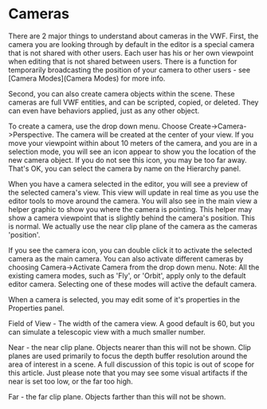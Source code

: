 # Cameras

There are 2 major things to understand about cameras in the VWF. First, the camera you are looking through by default in the editor is a special camera that is not shared with other users. Each user has his or her own viewpoint when editing that is not shared between users. There is a function for temporarily broadcasting the position of your camera to other users - see [Camera Modes](Camera Modes) for more info. 

Second, you can also create camera objects within the scene. These cameras are full VWF entities, and can be scripted, copied, or deleted. They can even have behaviors applied, just as any other object. 

To create a camera, use the drop down menu. Choose Create->Camera->Perspective. The camera will be created at the center of your view. If you move your viewpoint within about 10 meters of the camera, and you are in a selection mode, you will see an icon appear to show you the location of the new camera object. If you do not see this icon, you may be too far away. That's OK, you can select the camera by name on the Hierarchy panel. 

When you have a camera selected in the editor, you will see a preview of the selected camera's view. This view will update in real time as you use the editor tools to move around the camera. You will also see in the main view a helper graphic to show you where the camera is pointing. This helper may show a camera viewpoint that is slightly behind the camera's position. This is normal. We actually use the near clip plane of the camera as the cameras 'position'. 

If you see the camera icon, you can double click it to activate the selected camera as the main camera. You can also activate different cameras by choosing Camera->Activate Camera from the drop down menu. Note: All the existing camera modes, such as 'Fly', or 'Orbit', apply only to the default editor camera. Selecting one of these modes will active the default camera.

When a camera is selected, you may edit some of it's properties in the Properties panel.

Field of View - The width of the camera view. A good default is 60, but you can simulate a telescopic view with a much smaller number.

Near - the near clip plane. Objects nearer than this will not be shown. Clip planes are used primarily to focus the depth buffer resolution around the area of interest in a scene. A full discussion of this topic is out of scope for this article. Just please note that you may see some visual artifacts if the near is set too low, or the far too high.

Far - the far clip plane. Objects farther than this will not be shown.